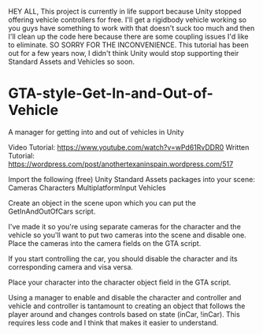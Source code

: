 HEY ALL, This project is currently in life support because Unity stopped offering vehicle controllers for free. 
I'll get a rigidbody vehicle working so you guys have something to work with that doesn't suck too much and then I'll clean up the code here because there are some coupling issues I'd like to eliminate. SO SORRY FOR THE INCONVENIENCE. This tutorial has been out for a few years now, I didn't think Unity would stop supporting their Standard Assets and Vehicles so soon.



# GTA-style-Get-In-and-Out-of-Vehicle
A manager for getting into and out of vehicles in Unity

Video Tutorial: https://www.youtube.com/watch?v=wPd61RvDDR0
Written Tutorial: https://wordpress.com/post/anothertexaninspain.wordpress.com/517

Import the following (free) Unity Standard Assets packages into your scene:
  Cameras
  Characters
  MultiplatformInput
  Vehicles
 
Create an object in the scene upon which you can put the GetInAndOutOfCars script.

I've made it so you're using separate cameras for the character and the vehicle so you'll want to put two cameras into the scene and disable one.
  Place the cameras into the camera fields on the GTA script.

If you start controlling the car, you should disable the character and its corresponding camera and visa versa.

Place your character into the character object field in the GTA script.



Using a manager to enable and disable the character and controller and vehicle and controller is tantamount to creating an object that follows the player around and changes controls based on state (inCar, !inCar). This requires less code and I think that makes it easier to understand.
